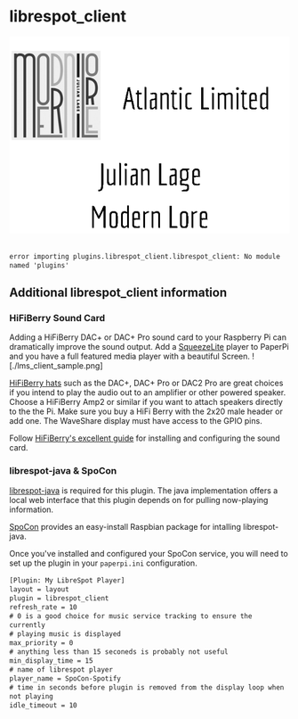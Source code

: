 # librespot_client
![sample image for plugin librespot_client](./librespot_client_sample.png)
```
 
error importing plugins.librespot_client.librespot_client: No module named 'plugins'
```

## Additional librespot_client information
### HiFiBerry Sound Card
Adding a HiFiBerry DAC+ or DAC+ Pro sound card to your Raspberry Pi can dramatically improve the sound output. Add a [SqueezeLite](#squeezelite) player to PaperPi and you have a full featured media player with a beautiful Screen.
![./lms_client_sample.png]

[HiFiBerry hats](https://www.hifiberry.com/shop/#boards) such as the DAC+, DAC+ Pro or DAC2 Pro are great choices if you intend to play the audio out to an amplifier or other powered speaker. Choose a HiFiBerry Amp2 or similar if you want to attach speakers directly to the the Pi. Make sure you buy a HiFi Berry with the 2x20 male header or add one. The WaveShare display must have access to the GPIO pins.

Follow [HiFiBerry's excellent guide](https://www.hifiberry.com/docs/software/configuring-linux-3-18-x/) for installing and configuring the sound card.

### librespot-java & SpoCon
[librespot-java](https://github.com/librespot-org/librespot-java) is required for this plugin. The java implementation offers a local web interface that this plugin depends on for pulling now-playing information.

[SpoCon](https://github.com/spocon/spocon) provides an easy-install Raspbian package for intalling librespot-java.

Once you've installed and configured your SpoCon service, you will need to set up the plugin in your `paperpi.ini` configuration.
```
[Plugin: My LibreSpot Player]
layout = layout
plugin = librespot_client
refresh_rate = 10
# 0 is a good choice for music service tracking to ensure the currently
# playing music is displayed
max_priority = 0
# anything less than 15 seconeds is probably not useful
min_display_time = 15
# name of librespot player
player_name = SpoCon-Spotify
# time in seconds before plugin is removed from the display loop when not playing
idle_timeout = 10
```